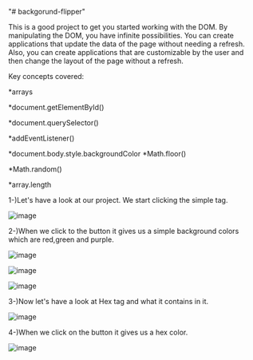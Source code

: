 "# backgorund-flipper" 

This is a good project to get you started working with the DOM. By manipulating the DOM, you have infinite possibilities. You can create applications that update the data of the page without needing a refresh. Also, you can create applications that are customizable by the user and then change the layout of the page without a refresh.  

Key concepts covered: 

*arrays

*document.getElementById()

*document.querySelector() 

*addEventListener() 

*document.body.style.backgroundColor  *Math.floor() 

*Math.random()  

*array.length

1-)Let's have a look at our project. We start clicking the simple tag.

![image](https://user-images.githubusercontent.com/73940626/114284012-4bcfc900-9a4d-11eb-93a5-6aa3173fab15.png)

2-)When we click to the button it gives us a simple background colors which are red,green and purple.

![image](https://user-images.githubusercontent.com/73940626/114284019-55593100-9a4d-11eb-930e-c0c0bc53af1c.png)

![image](https://user-images.githubusercontent.com/73940626/114284027-6013c600-9a4d-11eb-8f0d-6500b18f1d5a.png)

![image](https://user-images.githubusercontent.com/73940626/114284033-699d2e00-9a4d-11eb-85c0-9c2f057de825.png)

3-)Now let's have a look at Hex tag and what it contains in it.

![image](https://user-images.githubusercontent.com/73940626/114284041-74f05980-9a4d-11eb-9eba-a9a4044cdd1c.png)

4-)When we click on the button it gives us a hex color.

![image](https://user-images.githubusercontent.com/73940626/114284051-7caffe00-9a4d-11eb-85cc-b84b1bd1a2fd.png)

